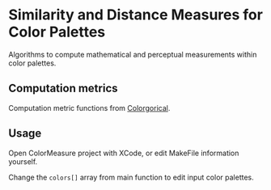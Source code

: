 # Similarity and Distance Measures for Color Palettes

Algorithms to compute mathematical and perceptual measurements within color palettes.

## Computation metrics

Computation metric functions from [Colorgorical](https://github.com/connorgr/colorgorical).

## Usage

Open ColorMeasure project with XCode, or edit MakeFile information yourself.

Change the `colors[]` array from main function to edit input color palettes.
